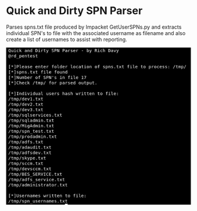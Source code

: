 # Quick and Dirty SPN Parser
Parses spns.txt file produced by Impacket GetUserSPNs.py and extracts individual SPN's to file with the associated username as filename and also create a list of usernames to assist with reporting.

![QDSP](https://github.com/rmdavy/qdsp/blob/master/qdsp.jpg)

